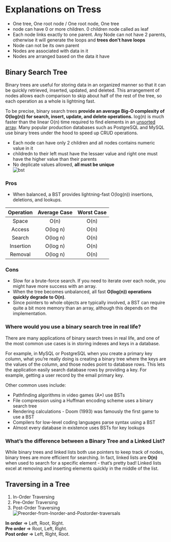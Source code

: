 # Explanations on Tress
- One tree, One root node / One root node, One tree
- node can have 0 or more children. 0 children node called as leaf
- Each node links exactly to one parent. Any Node can not have 2 parents, otherwise it will generate the loops and **trees don't have loops**
- Node can not be its own parent
- Nodes are associated with data in it
- Nodes are arranged based on the data it have

## Binary Search Tree
Binary trees are useful for storing data in an organized manner so that it can be quickly retrieved, inserted, updated, and deleted. This arrangement of nodes allows each comparison to skip about half of the rest of the tree, so each operation as a whole is lightning fast.  

To be precise, binary search trees **provide an average Big-O complexity of O(log(n)) for search, insert, update, and delete operations.** log(n) is much faster than the linear O(n) time required to find elements in an <ins>unsorted array</ins>. Many popular production databases such as PostgreSQL and MySQL use binary trees under the hood to speed up CRUD operations.  

- Each node can have only 2 children and all nodes contains numeric value in it
- childredn to their left must have the lessaer value and right one must have the higher value than their parents
- No deplicate values allowed, **all must be unique**  
![bst](https://user-images.githubusercontent.com/54584388/221265887-cdebfcd8-cb5e-4c2c-a202-32b1ab76de31.gif)


### Pros
- When balanced, a BST provides lightning-fast O(log(n)) insertions, deletions, and lookups.  

| Operation | Average Case | Worst Case |
|:---------:|:------------:|:----------:|
| Space     | O(n)         | O(n)       |
| Access    | O(log n)     | O(n)       |
| Search    | O(log n)     | O(n)       |
| Insertion | O(log n)     | O(n)       |
| Removal   | O(log n)     | O(n)       |


### Cons
- Slow for a brute-force search. If you need to iterate over each node, you might have more success with an array.
- When the tree becomes unbalanced, all fast **O(log(n)) operations quickly degrade to O(n)**.
- Since pointers to whole objects are typically involved, a BST can require quite a bit more memory than an array, although this depends on the implementation.

### Where would you use a binary search tree in real life?
There are many applications of binary search trees in real life, and one of the most common use cases is in storing indexes and keys in a database.  

For example, in MySQL or PostgreSQL when you create a primary key column, what you’re really doing is creating a binary tree where the keys are the values of the column, and those nodes point to database rows. This lets the application easily search database rows by providing a key. For example, getting a user record by the email primary key.  

Other common uses include:
- Pathfinding algorithms in video games (A*) use BSTs
- File compression using a Huffman encoding scheme uses a binary search tree
- Rendering calculations - Doom (1993) was famously the first game to use a BST
- Compilers for low-level coding languages parse syntax using a BST
- Almost every database in existence uses BSTs for key lookups

### What’s the difference between a Binary Tree and a Linked List?
While binary trees and linked lists both use pointers to keep track of nodes, binary trees are more efficient for searching. In fact, linked lists are **O(n)** when used to search for a specific element - that’s pretty bad! Linked lists excel at removing and inserting elements quickly in the middle of the list.

## Traversing in a Tree
1. In-Order Traversing
2. Pre-Order Traversing
3. Post-Order Traversing  
![Preorder-from-Inorder-and-Postorder-traversals](https://user-images.githubusercontent.com/54584388/221390675-6d5afbb9-2141-4080-9134-61937fcca501.jpg)  

**In order** => Left, Root, Right.  
**Pre order** => Root, Left, Right.  
**Post order** => Left, Right, Root.  
